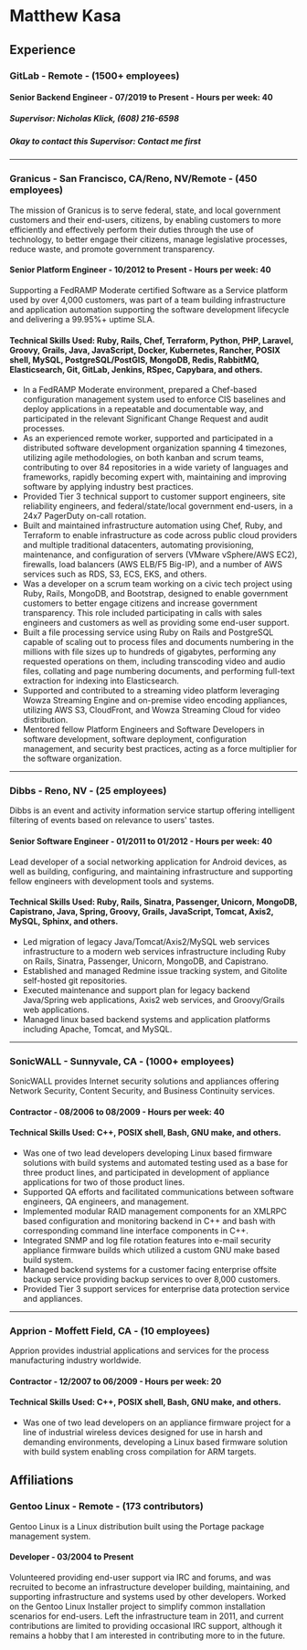 # Matthew Kasa

## Experience

### GitLab - Remote - (1500+ employees)

#### Senior Backend Engineer - 07/2019 to Present - Hours per week: 40

##### Supervisor: Nicholas Klick, (608) 216-6598
##### Okay to contact this Supervisor: Contact me first

---

### Granicus - San Francisco, CA/Reno, NV/Remote - (450 employees)

The mission of Granicus is to serve federal, state, and local government
customers and their end-users, citizens, by enabling customers to more
efficiently and effectively perform their duties through the use of
technology, to better engage their citizens, manage legislative processes,
reduce waste, and promote government transparency.

#### Senior Platform Engineer - 10/2012 to Present - Hours per week: 40

Supporting a FedRAMP Moderate certified Software as a Service platform used by
over 4,000 customers, was part of a team building infrastructure and
application automation supporting the software development lifecycle and
delivering a 99.95%+ uptime SLA.

#### Technical Skills Used: Ruby, Rails, Chef, Terraform, Python, PHP, Laravel, Groovy, Grails, Java, JavaScript, Docker, Kubernetes, Rancher, POSIX shell, MySQL, PostgreSQL/PostGIS, MongoDB, Redis, RabbitMQ, Elasticsearch, Git, GitLab, Jenkins, RSpec, Capybara, and others.

- In a FedRAMP Moderate environment, prepared a Chef-based configuration
  management system used to enforce CIS baselines and deploy applications in a
  repeatable and documentable way, and participated in the relevant Significant
  Change Request and audit processes.
- As an experienced remote worker, supported and participated in a distributed
  software development organization spanning 4 timezones, utilizing agile
  methodologies, on both kanban and scrum teams, contributing to over 84
  repositories in a wide variety of languages and frameworks, rapidly becoming
  expert with, maintaining and improving software by applying industry best
  practices.
- Provided Tier 3 technical support to customer support engineers, site reliability
  engineers, and federal/state/local government end-users, in a 24x7 PagerDuty
  on-call rotation.
- Built and maintained infrastructure automation using Chef, Ruby, and
  Terraform to enable infrastructure as code across public cloud providers and
  multiple traditional datacenters, automating provisioning, maintenance, and
  configuration of servers (VMware vSphere/AWS EC2), firewalls, load balancers
  (AWS ELB/F5 Big-IP), and a number of AWS services such as RDS, S3, ECS, EKS,
  and others.
- Was a developer on a scrum team working on a civic tech project using Ruby,
  Rails, MongoDB, and Bootstrap, designed to enable government customers to
  better engage citizens and increase government transparency. This role
  included participating in calls with sales engineers and customers as well
  as providing some end-user support.
- Built a file processing service using Ruby on Rails and PostgreSQL capable
  of scaling out to process files and documents numbering in the millions with
  file sizes up to hundreds of gigabytes, performing any requested operations
  on them, including transcoding video and audio files, collating and page
  numbering documents, and performing full-text extraction for indexing into
  Elasticsearch.
- Supported and contributed to a streaming video platform leveraging Wowza
  Streaming Engine and on-premise video encoding appliances, utilizing AWS S3,
  CloudFront, and Wowza Streaming Cloud for video distribution.
- Mentored fellow Platform Engineers and Software Developers in software
  development, software deployment, configuration management, and security best
  practices, acting as a force multiplier for the software organization.

---

### Dibbs - Reno, NV - (25 employees)

Dibbs is an event and activity information service startup offering intelligent
filtering of events based on relevance to users' tastes.

#### Senior Software Engineer - 01/2011 to 01/2012 - Hours per week: 40

Lead developer of a social networking application for Android devices, as well
as building, configuring, and maintaining infrastructure and supporting fellow
engineers with development tools and systems.

#### Technical Skills Used: Ruby, Rails, Sinatra, Passenger, Unicorn, MongoDB, Capistrano, Java, Spring, Groovy, Grails, JavaScript, Tomcat, Axis2, MySQL, Sphinx, and others.

- Led migration of legacy Java/Tomcat/Axis2/MySQL web services infrastructure
  to a modern web services infrastructure including Ruby on Rails, Sinatra,
  Passenger, Unicorn, MongoDB, and Capistrano.
- Established and managed Redmine issue tracking system, and Gitolite
  self-hosted git repositories.
- Executed maintenance and support plan for legacy backend Java/Spring web
  applications, Axis2 web services, and Groovy/Grails web applications.
- Managed linux based backend systems and application platforms including
  Apache, Tomcat, and MySQL.

---

### SonicWALL - Sunnyvale, CA - (1000+ employees)

SonicWALL provides Internet security solutions and appliances offering Network
Security, Content Security, and Business Continuity services.

#### Contractor - 08/2006 to 08/2009 - Hours per week: 40

#### Technical Skills Used: C++, POSIX shell, Bash, GNU make, and others.

- Was one of two lead developers developing Linux based firmware solutions with
  build systems and automated testing used as a base for three product lines,
  and participated in development of appliance applications for two of those
  product lines.
- Supported QA efforts and facilitated communications between software
  engineers, QA engineers, and management.
- Implemented modular RAID management components for an XMLRPC based
  configuration and monitoring backend in C++ and bash with corresponding
  command line interface components in C++.
- Integrated SNMP and log file rotation features into e-mail security appliance
  firmware builds which utilized a custom GNU make based build system.
- Managed backend systems for a customer facing enterprise offsite backup
  service providing backup services to over 8,000 customers.
- Provided Tier 3 support services for enterprise data protection service and
  appliances.

---

### Apprion - Moffett Field, CA - (10 employees)

Apprion provides industrial applications and services for the process
manufacturing industry worldwide.

#### Contractor - 12/2007 to 06/2009 - Hours per week: 20

#### Technical Skills Used: C++, POSIX shell, Bash, GNU make, and others.

- Was one of two lead developers on an appliance firmware project for a line of
  industrial wireless devices designed for use in harsh and demanding
  environments, developing a Linux based firmware solution with build system
  enabling cross compilation for ARM targets.

## Affiliations

### Gentoo Linux - Remote - (173 contributors)

Gentoo Linux is a Linux distribution built using the Portage package management system.

#### Developer - 03/2004 to Present

Volunteered providing end-user support via IRC and forums, and was recruited to
become an infrastructure developer building, maintaining, and supporting
infrastructure and systems used by other developers. Worked on the Gentoo Linux
Installer project to simplify common installation scenarios for end-users. Left
the infrastructure team in 2011, and current contributions are limited to
providing occasional IRC support, although it remains a hobby that I am
interested in contributing more to in the future.
